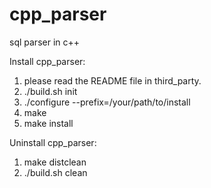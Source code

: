 # cpp_parser
sql parser in c++

Install cpp_parser:
1. please read the README file in third_party.
2. ./build.sh init
3. ./configure --prefix=/your/path/to/install
4. make
5. make install

Uninstall cpp_parser:
1. make distclean
2. ./build.sh clean
